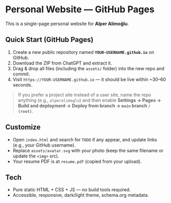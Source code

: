 # Personal Website — GitHub Pages

This is a single-page personal website for **Alper Alimoğlu**.

## Quick Start (GitHub Pages)

1. Create a new public repository named **`YOUR-USERNAME.github.io`** on GitHub.
2. Download the ZIP from ChatGPT and extract it.
3. Drag & drop all files (including the `assets/` folder) into the new repo and commit.
4. Visit `https://YOUR-USERNAME.github.io` — it should be live within ~30–60 seconds.

> If you prefer a project site instead of a user site, name the repo anything (e.g., `alperalimoglu`) and then enable **Settings → Pages → Build and deployment → Deploy from branch → `main` branch `/ (root)`**.

## Customize

- Open `index.html` and search for `TODO` if any appear, and update links (e.g., your GitHub username).
- Replace `assets/avatar.svg` with your photo (keep the same filename or update the `<img>` src).
- Your resume PDF is at `resume.pdf` (copied from your upload).

## Tech

- Pure static HTML + CSS + JS — no build tools required.
- Accessible, responsive, dark/light theme, schema.org metadata.
